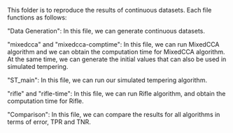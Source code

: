 This folder is to reproduce the results of continuous datasets. Each file functions as follows:

"Data Generation": In this file, we can generate continuous datasets.

"mixedcca" and "mixedcca-comptime": In this file, we can run MixedCCA algorithm and we can obtain the computation time for MixedCCA algorithm. At the same time, we can generate the initial values that can also be used in simulated tempering.

"ST_main": In this file, we can run our simulated tempering algorithm.


"rifle" and "rifle-time": In this file, we can run Rifle algorithm, and obtain the computation time for Rifle.

"Comparison": In this file, we can compare the results for all algorithms in terms of error, TPR and TNR.